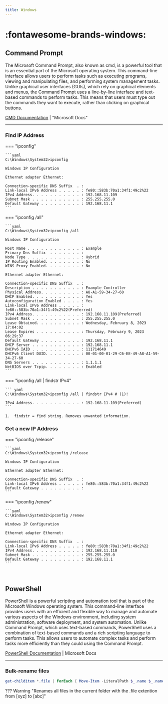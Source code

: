 ```yaml
---
title: Windows
---
```


# :fontawesome-brands-windows:


## Command Prompt

The Microsoft Command Prompt, also known as cmd, is a powerful tool that is an essential part of the Microsoft operating system. This command-line interface allows users to perform tasks such as executing programs, viewing and manipulating files, and performing system management tasks. Unlike graphical user interfaces (GUIs), which rely on graphical elements and menus, the Command Prompt uses a line-by-line interface and text-based commands to perform tasks. This means that users must type out the commands they want to execute, rather than clicking on graphical buttons.

[CMD Documentation](https://learn.microsoft.com/en-us/windows-server/administration/windows-commands/cmd) |  <span style="font-size:14px">"Microsoft Docs"</span>

---

### Find IP Address

=== "ipconfig"

    ```yaml
    C:\Windows\System32>ipconfig

    Windows IP Configuration

    Ethernet adapter Ethernet:

    Connection-specific DNS Suffix  . :
    Link-local IPv6 Address . . . . . : fe80::583b:70a1:34f1:49c2%22
    IPv4 Address. . . . . . . . . . . : 192.168.11.109
    Subnet Mask . . . . . . . . . . . : 255.255.255.0
    Default Gateway . . . . . . . . . : 192.168.11.1
    ```

=== "ipconfig /all"

    ```yaml
    C:\Windows\System32>ipconfig /all

    Windows IP Configuration

    Host Name . . . . . . . . . . . . : Example
    Primary Dns Suffix  . . . . . . . :
    Node Type . . . . . . . . . . . . : Hybrid
    IP Routing Enabled. . . . . . . . : No
    WINS Proxy Enabled. . . . . . . . : No

    Ethernet adapter Ethernet:

    Connection-specific DNS Suffix  . :
    Description . . . . . . . . . . . : Example Controller
    Physical Address. . . . . . . . . : A8-A1-59-34-27-60
    DHCP Enabled. . . . . . . . . . . : Yes
    Autoconfiguration Enabled . . . . : Yes
    Link-local IPv6 Address . . . . . : fe80::583b:70a1:34f1:49c2%22(Preferred)
    IPv4 Address. . . . . . . . . . . : 192.168.11.109(Preferred)
    Subnet Mask . . . . . . . . . . . : 255.255.255.0
    Lease Obtained. . . . . . . . . . : Wednesday, February 8, 2023 17:04:02
    Lease Expires . . . . . . . . . . : Thursday, February 9, 2023 06:29:37
    Default Gateway . . . . . . . . . : 192.168.11.1
    DHCP Server . . . . . . . . . . . : 192.168.11.1
    DHCPv6 IAID . . . . . . . . . . . : 111714649
    DHCPv6 Client DUID. . . . . . . . : 00-01-00-01-29-C6-EE-49-A8-A1-59-34-27-60
    DNS Servers . . . . . . . . . . . : 1.1.1.1
    NetBIOS over Tcpip. . . . . . . . : Enabled
    ```

=== "ipconfig /all | findstr IPv4"

    ``` yaml
    C:\Windows\System32>ipconfig /all | findstr IPv4 # (1)!

    IPv4 Address. . . . . . . . . . . : 192.168.11.109(Preferred)
    ```

    1.  findstr = find string. Removes unwanted information.


### Get a new IP Address

=== "ipconfig /release"

    ```yaml
    C:\Windows\System32>ipconfig /release

    Windows IP Configuration

    Ethernet adapter Ethernet:

    Connection-specific DNS Suffix  . :
    Link-local IPv6 Address . . . . . : fe80::583b:70a1:34f1:49c2%22
    Default Gateway . . . . . . . . . :
    ```

=== "ipconfig /renew"

    ```yaml
    C:\Windows\System32>ipconfig /renew

    Windows IP Configuration

    Ethernet adapter Ethernet:

    Connection-specific DNS Suffix  . :
    Link-local IPv6 Address . . . . . : fe80::583b:70a1:34f1:49c2%22
    IPv4 Address. . . . . . . . . . . : 192.168.11.110
    Subnet Mask . . . . . . . . . . . : 255.255.255.0
    Default Gateway . . . . . . . . . : 192.168.11.1
    ```


<br>

## PowerShell

PowerShell is a powerful scripting and automation tool that is part of the Microsoft Windows operating system. This command-line interface provides users with an efficient and flexible way to manage and automate various aspects of the Windows environment, including system administration, software deployment, and system automation. Unlike Command Prompt, which uses text-based commands, PowerShell uses a combination of text-based commands and a rich scripting language to perform tasks. This allows users to automate complex tasks and perform tasks more efficiently than they could using the Command Prompt.

[PowerShell Documentation](https://learn.microsoft.com/en-us/powershell/) |  Microsoft Docs

---

### Bulk-rename files


```powershell
get-childitem *.file | ForEach { Move-Item -LiteralPath $_.name $_.name.Replace("[xyz]","[abc]")}
```

??? Warning "Renames all files in the current folder with the .file extention from [xyz] to [abc]"
